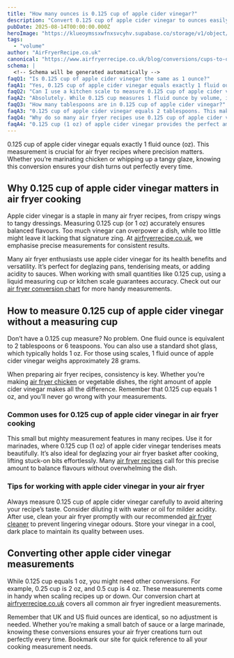 ```yaml
---
title: "How many ounces is 0.125 cup of apple cider vinegar?"
description: "Convert 0.125 cup of apple cider vinegar to ounces easily with our simple guide. Perfect for air fryer recipes and precise measurements."
pubDate: 2025-08-14T00:00:00.000Z
heroImage: "https://klueoymssxwfnxsvcyhv.supabase.co/storage/v1/object/public/Shmucket/how-many-ounces-is-0-125-cup-of-apple-cider-vinegar.webp"
tags:
  - "volume"
author: "AirFryerRecipe.co.uk"
canonical: "https://www.airfryerrecipe.co.uk/blog/conversions/cups-to-ounces/how-many-ounces-is-0-125-cup-of-apple-cider-vinegar"
schema: |
  <!-- Schema will be generated automatically -->
faqQ1: "Is 0.125 cup of apple cider vinegar the same as 1 ounce?"
faqA1: "Yes, 0.125 cup of apple cider vinegar equals exactly 1 fluid ounce. This measurement is standard in both UK and US measurements, making it easy to use in air fryer recipes. Whether you're measuring by volume or weight, this conversion remains consistent."
faqQ2: "Can I use a kitchen scale to measure 0.125 cup of apple cider vinegar?"
faqA2: "Absolutely. While 0.125 cup measures 1 fluid ounce by volume, it weighs approximately 28 grams on a kitchen scale. Using a digital scale can be more accurate than volume measurements, especially for small quantities like this in air fryer cooking."
faqQ3: "How many tablespoons are in 0.125 cup of apple cider vinegar?"
faqA3: "0.125 cup of apple cider vinegar equals 2 tablespoons. This makes it easy to measure if you don't have a 0.125 cup measure. Many air fryer recipes use tablespoons for small liquid quantities like vinegar or oil."
faqQ4: "Why do so many air fryer recipes use 0.125 cup of apple cider vinegar?"
faqA4: "0.125 cup (1 oz) of apple cider vinegar provides the perfect amount of acidity for most air fryer dishes without overpowering other flavours. It's enough to tenderise meats, deglaze pans, or add tang to sauces while keeping measurements simple and consistent across recipes."
---
```

<p>0.125 cup of apple cider vinegar equals exactly 1 fluid ounce (oz). This measurement is crucial for air fryer recipes where precision matters. Whether you’re marinating chicken or whipping up a tangy glaze, knowing this conversion ensures your dish turns out perfectly every time.</p>

<h2>Why 0.125 cup of apple cider vinegar matters in air fryer cooking</h2>  
<p>Apple cider vinegar is a staple in many air fryer recipes, from crispy wings to tangy dressings. Measuring 0.125 cup (or 1 oz) accurately ensures balanced flavours. Too much vinegar can overpower a dish, while too little might leave it lacking that signature zing. At <a href=https://www.airfryerrecipe.co.uk/>airfryerrecipe.co.uk</a>, we emphasise precise measurements for consistent results.</p>  
<p>Many air fryer enthusiasts use apple cider vinegar for its health benefits and versatility. It’s perfect for deglazing pans, tenderising meats, or adding acidity to sauces. When working with small quantities like 0.125 cup, using a liquid measuring cup or kitchen scale guarantees accuracy. Check out our <a href=https://www.airfryerrecipe.co.uk/air-fryer-conversion-chart>air fryer conversion chart</a> for more handy measurements.</p>  

<h2>How to measure 0.125 cup of apple cider vinegar without a measuring cup</h2>  
<p>Don’t have a 0.125 cup measure? No problem. One fluid ounce is equivalent to 2 tablespoons or 6 teaspoons. You can also use a standard shot glass, which typically holds 1 oz. For those using scales, 1 fluid ounce of apple cider vinegar weighs approximately 28 grams.</p>  
<p>When preparing air fryer recipes, consistency is key. Whether you’re making <a href=https://www.airfryerrecipe.co.uk/recipe-category/chicken>air fryer chicken</a> or vegetable dishes, the right amount of apple cider vinegar makes all the difference. Remember that 0.125 cup equals 1 oz, and you’ll never go wrong with your measurements.</p>  

<h3>Common uses for 0.125 cup of apple cider vinegar in air fryer cooking</h3>  
<p>This small but mighty measurement features in many recipes. Use it for marinades, where 0.125 cup (1 oz) of apple cider vinegar tenderises meats beautifully. It’s also ideal for deglazing your air fryer basket after cooking, lifting stuck-on bits effortlessly. Many <a href=https://www.airfryerrecipe.co.uk/recipes>air fryer recipes</a> call for this precise amount to balance flavours without overwhelming the dish.</p>  

<h3>Tips for working with apple cider vinegar in your air fryer</h3>  
<p>Always measure 0.125 cup of apple cider vinegar carefully to avoid altering your recipe’s taste. Consider diluting it with water or oil for milder acidity. After use, clean your air fryer promptly with our recommended <a href=https://www.airfryerrecipe.co.uk/air-fryer-cleaner>air fryer cleaner</a> to prevent lingering vinegar odours. Store your vinegar in a cool, dark place to maintain its quality between uses.</p>  

<h2>Converting other apple cider vinegar measurements</h2>  
<p>While 0.125 cup equals 1 oz, you might need other conversions. For example, 0.25 cup is 2 oz, and 0.5 cup is 4 oz. These measurements come in handy when scaling recipes up or down. Our conversion chart at <a href=https://www.airfryerrecipe.co.uk/>airfryerrecipe.co.uk</a> covers all common air fryer ingredient measurements.</p>  
<p>Remember that UK and US fluid ounces are identical, so no adjustment is needed. Whether you’re making a small batch of sauce or a large marinade, knowing these conversions ensures your air fryer creations turn out perfectly every time. Bookmark our site for quick reference to all your cooking measurement needs.</p>
